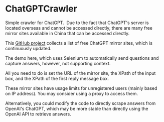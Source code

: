 # ChatGPTCrawler
Simple crawler for ChatGPT.
​
Due to the fact that ChatGPT's server is located overseas and cannot be accessed directly, there are many free mirror sites available in China that can be accessed directly.

This [GitHub project](https://github.com/LiLittleCat/awesome-free-chatgpt) collects a list of free ChatGPT mirror sites, which is continuously updated.

The demo here, which uses Selenium to automatically send questions and capture answers, however, not supporting context. 

All you need to do is set the URL of the mirror site, the XPath of the input box, and the XPath of the first reply message box.

​These mirror sites have usage limits for unregistered users (mainly based on IP address). You may consider using a proxy to access them.

Alternatively, you could modify the code to directly scrape answers from OpenAI's ChatGPT, which may be more stable than directly using the OpenAI API to retrieve answers.
